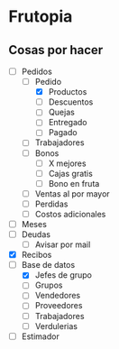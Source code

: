# Frutopia

## Cosas por hacer

- [ ] Pedidos
	- [ ] Pedido
		- [x] Productos
		- [ ] Descuentos
		- [ ] Quejas
		- [ ] Entregado
		- [ ] Pagado
	- [ ] Trabajadores
	- [ ] Bonos
		- [ ] X mejores
		- [ ] Cajas gratis
		- [ ] Bono en fruta
	- [ ] Ventas al por mayor
	- [ ] Perdidas
	- [ ] Costos adicionales
- [ ] Meses
- [ ] Deudas
	- [ ] Avisar por mail
- [x] Recibos
- [ ] Base de datos
	- [x] Jefes de grupo
	- [ ] Grupos
	- [ ] Vendedores
	- [ ] Proveedores
	- [ ] Trabajadores
	- [ ] Verdulerias
- [ ] Estimador